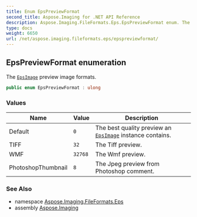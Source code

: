 ```yaml
---
title: Enum EpsPreviewFormat
second_title: Aspose.Imaging for .NET API Reference
description: Aspose.Imaging.FileFormats.Eps.EpsPreviewFormat enum. The EpsImage preview image formats
type: docs
weight: 6650
url: /net/aspose.imaging.fileformats.eps/epspreviewformat/
---
```

## EpsPreviewFormat enumeration

The [`EpsImage`](../epsimage/) preview image formats.

```csharp
public enum EpsPreviewFormat : ulong
```

### Values

| Name | Value | Description |
| --- | --- | --- |
| Default | `0` | The best quality preview an [`EpsImage`](../epsimage/) instance contains. |
| TIFF | `32` | The Tiff preview. |
| WMF | `32768` | The Wmf preview. |
| PhotoshopThumbnail | `8` | The Jpeg preview from Photoshop comment. |

### See Also

* namespace [Aspose.Imaging.FileFormats.Eps](../../aspose.imaging.fileformats.eps/)
* assembly [Aspose.Imaging](../../)


